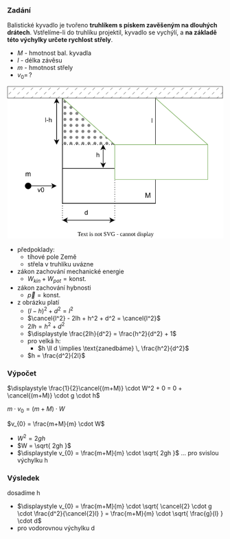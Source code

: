 ### Zadání

Balistické kyvadlo je tvořeno **truhlíkem s pískem zavěšeným na dlouhých drátech**. Vstřelíme-li do truhlíku projektil, kyvadlo se vychýlí, a **na základě této výchylky určete rychlost střely**.

- $M$ - hmotnost bal. kyvadla
- $l$ - délka závěsu
- $m$ - hmotnost střely
- $v_{0} = \, ?$

![](_assets/priklad8.svg)

- předpoklady:
	- tíhové pole Země
	- střela v truhlíku uvázne
- zákon zachování mechanické energie
	- $W_{kin} + W_{pot} = \text{konst.}$
- zákon zachování hybnosti
	- $\vec p = \text{konst.}$
- z obrázku platí
	- $(l-h)^2 + d^2 = l^2$
	- $\cancel{l^2} - 2lh + h^2 + d^2 = \cancel{l^2}$
	- $2lh = h^2 + d^2$
	- $\displaystyle \frac{2lh}{d^2} = \frac{h^2}{d^2} + 1$
	- pro velká h:
		- $h \ll d \implies \text{zanedbáme} \, \frac{h^2}{d^2}$
	- $h  = \frac{d^2}{2l}$

### Výpočet

$\displaystyle \frac{1}{2}\cancel{(m+M)} \cdot W^2 + 0 = 0 + \cancel{(m+M)} \cdot g \cdot h$

$m \cdot v_{0} = (m+M) \cdot W$

$v_{0} = \frac{m+M}{m} \cdot W$

- $W^2 = 2gh$
- $W = \sqrt{ 2gh }$
- $\displaystyle v_{0} = \frac{m+M}{m} \cdot \sqrt{ 2gh }$ ... pro svislou výchylku h

### Výsledek

dosadíme h
- $\displaystyle v_{0} = \frac{m+M}{m} \cdot \sqrt{ \cancel{2} \cdot g \cdot \frac{d^2}{\cancel{2}l} } = \frac{m+M}{m} \cdot \sqrt{ \frac{g}{l} } \cdot d$
- pro vodorovnou výchylku d